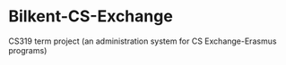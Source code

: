 # Bilkent-CS-Exchange
CS319 term project (an administration system for CS Exchange-Erasmus programs)
